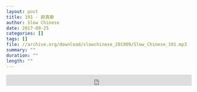 ```yaml
---
layout: post
title: 191 - 颜真卿
author: Slow Chinese
date: 2017-09-25
categories: []
tags: []
file: //archive.org/download/slowchinese_201909/Slow_Chinese_191.mp3
summary: ""
duration: ""
length: ""
---
```


<iframe src="https://archive.org/embed/slowchinese_201909/Slow_Chinese_191.mp3" width="500" height="30" frameborder="0" webkitallowfullscreen="true" mozallowfullscreen="true" allowfullscreen></iframe>

